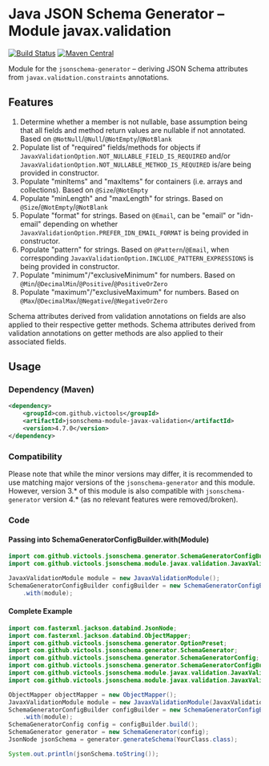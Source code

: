 # Java JSON Schema Generator – Module javax.validation
[![Build Status](https://github.com/victools/jsonschema-module-javax-validation/workflows/Java%20CI%20(Maven)/badge.svg)](https://github.com/victools/jsonschema-module-javax-validation/actions?query=workflow%3A%22Java+CI+%28Maven%29%22)
[![Maven Central](https://maven-badges.herokuapp.com/maven-central/com.github.victools/jsonschema-module-javax-validation/badge.svg)](https://maven-badges.herokuapp.com/maven-central/com.github.victools/jsonschema-module-javax-validation)

Module for the `jsonschema-generator` – deriving JSON Schema attributes from `javax.validation.constraints` annotations.

## Features
1. Determine whether a member is not nullable, base assumption being that all fields and method return values are nullable if not annotated. Based on `@NotNull`/`@Null`/`@NotEmpty`/`@NotBlank`
2. Populate list of "required" fields/methods for objects if `JavaxValidationOption.NOT_NULLABLE_FIELD_IS_REQUIRED` and/or `JavaxValidationOption.NOT_NULLABLE_METHOD_IS_REQUIRED` is/are being provided in constructor.
3. Populate "minItems" and "maxItems" for containers (i.e. arrays and collections). Based on `@Size`/`@NotEmpty`
4. Populate "minLength" and "maxLength" for strings. Based on `@Size`/`@NotEmpty`/`@NotBlank`
5. Populate "format" for strings. Based on `@Email`, can be "email" or "idn-email" depending on whether `JavaxValidationOption.PREFER_IDN_EMAIL_FORMAT` is being provided in constructor.
6. Populate "pattern" for strings. Based on `@Pattern`/`@Email`, when corresponding `JavaxValidationOption.INCLUDE_PATTERN_EXPRESSIONS` is being provided in constructor.
7. Populate "minimum"/"exclusiveMinimum" for numbers. Based on `@Min`/`@DecimalMin`/`@Positive`/`@PositiveOrZero`
8. Populate "maximum"/"exclusiveMaximum" for numbers. Based on `@Max`/`@DecimalMax`/`@Negative`/`@NegativeOrZero`

Schema attributes derived from validation annotations on fields are also applied to their respective getter methods.
Schema attributes derived from validation annotations on getter methods are also applied to their associated fields.

## Usage
### Dependency (Maven)
```xml
<dependency>
    <groupId>com.github.victools</groupId>
    <artifactId>jsonschema-module-javax-validation</artifactId>
    <version>4.7.0</version>
</dependency>
```

### Compatibility
Please note that while the minor versions may differ, it is recommended to use matching major versions of the `jsonschema-generator` and this module.
However, version 3.* of this module is also compatible with `jsonschema-generator` version 4.* (as no relevant features were removed/broken).

### Code
#### Passing into SchemaGeneratorConfigBuilder.with(Module)
```java
import com.github.victools.jsonschema.generator.SchemaGeneratorConfigBuilder;
import com.github.victools.jsonschema.module.javax.validation.JavaxValidationModule;
```
```java
JavaxValidationModule module = new JavaxValidationModule();
SchemaGeneratorConfigBuilder configBuilder = new SchemaGeneratorConfigBuilder(objectMapper)
    .with(module);
```

#### Complete Example
```java
import com.fasterxml.jackson.databind.JsonNode;
import com.fasterxml.jackson.databind.ObjectMapper;
import com.github.victools.jsonschema.generator.OptionPreset;
import com.github.victools.jsonschema.generator.SchemaGenerator;
import com.github.victools.jsonschema.generator.SchemaGeneratorConfig;
import com.github.victools.jsonschema.generator.SchemaGeneratorConfigBuilder;
import com.github.victools.jsonschema.module.javax.validation.JavaxValidationModule;
import com.github.victools.jsonschema.module.javax.validation.JavaxValidationOption;
```
```java
ObjectMapper objectMapper = new ObjectMapper();
JavaxValidationModule module = new JavaxValidationModule(JavaxValidationOption.INCLUDE_PATTERN_EXPRESSIONS);
SchemaGeneratorConfigBuilder configBuilder = new SchemaGeneratorConfigBuilder(objectMapper, OptionPreset.PLAIN_JSON)
    .with(module);
SchemaGeneratorConfig config = configBuilder.build();
SchemaGenerator generator = new SchemaGenerator(config);
JsonNode jsonSchema = generator.generateSchema(YourClass.class);

System.out.println(jsonSchema.toString());
```
